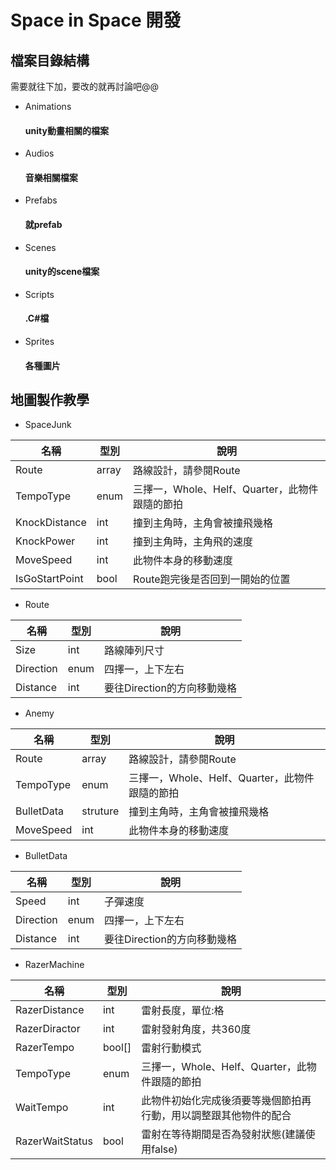 # Space in Space 開發

## 檔案目錄結構
需要就往下加，要改的就再討論吧@@
* Animations
    #### unity動畫相關的檔案
* Audios
    #### 音樂相關檔案
* Prefabs
    #### 就prefab
* Scenes
    #### unity的scene檔案
* Scripts
    #### .C#檔
* Sprites
    #### 各種圖片
    
## 地圖製作教學
* SpaceJunk

|名稱|型別|說明|
|-----|--------|-|
|Route|array|路線設計，請參閱Route|
|TempoType |enum|三擇一，Whole、Helf、Quarter，此物件跟隨的節拍 |
|KnockDistance |int| 撞到主角時，主角會被撞飛幾格|
|KnockPower|int| 撞到主角時，主角飛的速度|
|MoveSpeed|int| 此物件本身的移動速度|
|IsGoStartPoint|bool|Route跑完後是否回到一開始的位置 |


* Route

|名稱|型別|說明|
|-----|--------|-|
|Size|int|路線陣列尺寸|
|Direction |enum|四擇一，上下左右 |
|Distance |int| 要往Direction的方向移動幾格|


* Anemy

|名稱|型別|說明|
|-----|--------|-|
|Route|array|路線設計，請參閱Route|
|TempoType |enum|三擇一，Whole、Helf、Quarter，此物件跟隨的節拍 |
|BulletData |struture| 撞到主角時，主角會被撞飛幾格|
|MoveSpeed|int| 此物件本身的移動速度|

* BulletData

|名稱|型別|說明|
|-----|--------|-|
|Speed|int|子彈速度|
|Direction |enum|四擇一，上下左右 |
|Distance |int| 要往Direction的方向移動幾格|


* RazerMachine

|名稱|型別|說明|
|-----|--------|-|
|RazerDistance|int|雷射長度，單位:格|
|RazerDiractor |int|雷射發射角度，共360度 |
|RazerTempo |bool[]| 雷射行動模式|
|TempoType|enum| 三擇一，Whole、Helf、Quarter，此物件跟隨的節拍|
|WaitTempo|int| 此物件初始化完成後須要等幾個節拍再行動，用以調整跟其他物件的配合|
|RazerWaitStatus|bool|雷射在等待期間是否為發射狀態(建議使用false) |
